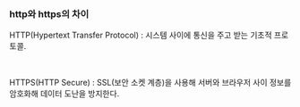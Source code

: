 ### http와 https의 차이

HTTP(Hypertext Transfer Protocol) : 시스템 사이에 통신을 주고 받는 기초적 프로토콜.    

<br>

HTTPS(HTTP Secure) : SSL(보안 소켓 계층)을 사용해 서버와 브라우저 사이 정보를 암호화해 데이터 도난을 방지한다.
